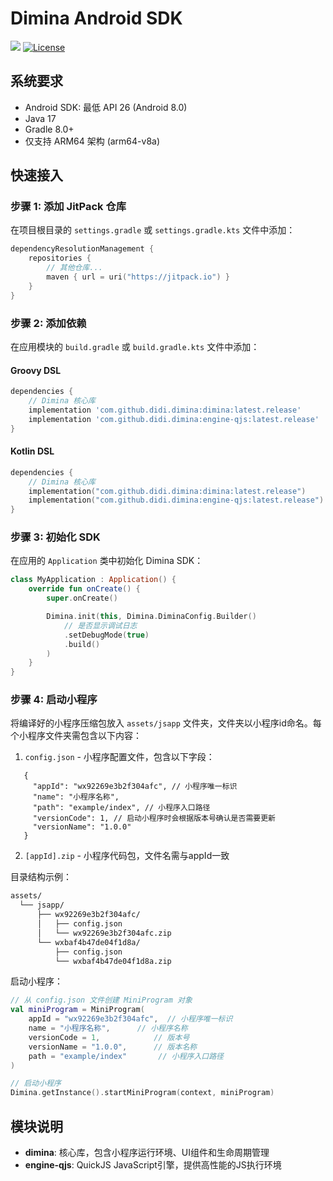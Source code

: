 # Dimina Android SDK

[![](https://jitpack.io/v/didi/dimina.svg)](https://jitpack.io/#didi/dimina)
[![License](https://img.shields.io/badge/License-Apache%202.0-blue.svg)](https://github.com/didi/dimina/blob/master/LICENSE)

## 系统要求

- Android SDK: 最低 API 26 (Android 8.0)
- Java 17
- Gradle 8.0+
- 仅支持 ARM64 架构 (arm64-v8a)

## 快速接入

### 步骤 1: 添加 JitPack 仓库

在项目根目录的 `settings.gradle` 或 `settings.gradle.kts` 文件中添加：

```kotlin
dependencyResolutionManagement {
    repositories {
        // 其他仓库...
        maven { url = uri("https://jitpack.io") }
    }
}
```

### 步骤 2: 添加依赖

在应用模块的 `build.gradle` 或 `build.gradle.kts` 文件中添加：

#### Groovy DSL
```groovy
dependencies {
    // Dimina 核心库
    implementation 'com.github.didi.dimina:dimina:latest.release'
    implementation 'com.github.didi.dimina:engine-qjs:latest.release'
}
```

#### Kotlin DSL
```kotlin
dependencies {
    // Dimina 核心库
    implementation("com.github.didi.dimina:dimina:latest.release")
    implementation("com.github.didi.dimina:engine-qjs:latest.release")
}
```

### 步骤 3: 初始化 SDK

在应用的 `Application` 类中初始化 Dimina SDK：

```kotlin
class MyApplication : Application() {
    override fun onCreate() {
        super.onCreate()

        Dimina.init(this, Dimina.DiminaConfig.Builder()
            // 是否显示调试日志
            .setDebugMode(true)
            .build()
        )
    }
}
```

### 步骤 4: 启动小程序

将编译好的小程序压缩包放入 `assets/jsapp` 文件夹，文件夹以小程序id命名。每个小程序文件夹需包含以下内容：

1. `config.json` - 小程序配置文件，包含以下字段：

```json5
   {
     "appId": "wx92269e3b2f304afc", // 小程序唯一标识
     "name": "小程序名称",
     "path": "example/index", // 小程序入口路径
     "versionCode": 1, // 启动小程序时会根据版本号确认是否需要更新
     "versionName": "1.0.0"
   }
   ```

2. `[appId].zip` - 小程序代码包，文件名需与appId一致

目录结构示例：

```txt
assets/
  └── jsapp/
      ├── wx92269e3b2f304afc/
      │   ├── config.json
      │   └── wx92269e3b2f304afc.zip
      └── wxbaf4b47de04f1d8a/
          ├── config.json
          └── wxbaf4b47de04f1d8a.zip
```

启动小程序：

```kotlin
// 从 config.json 文件创建 MiniProgram 对象
val miniProgram = MiniProgram(
    appId = "wx92269e3b2f304afc",  // 小程序唯一标识
    name = "小程序名称",      // 小程序名称
    versionCode = 1,            // 版本号
    versionName = "1.0.0",      // 版本名称
    path = "example/index"       // 小程序入口路径
)

// 启动小程序
Dimina.getInstance().startMiniProgram(context, miniProgram)
```

## 模块说明

- **dimina**: 核心库，包含小程序运行环境、UI组件和生命周期管理
- **engine-qjs**: QuickJS JavaScript引擎，提供高性能的JS执行环境
